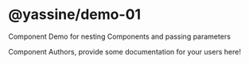 @yassine/demo-01
===============================================
Component Demo for nesting Components and passing parameters

Component Authors, provide some documentation for your users here!